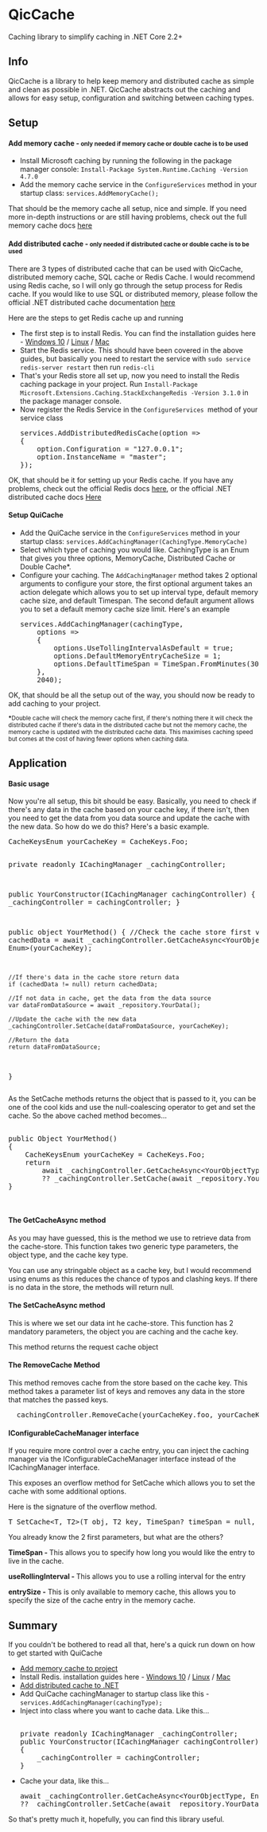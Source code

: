 ﻿<h1>QicCache</h1>
<p>Caching library to simplify caching in .NET Core 2.2+</p>
<h2>Info</h2>
<p>QicCache is a library to help keep memory and distributed cache as simple and clean as possible in .NET. QicCache abstracts out the caching and allows for easy setup, configuration and switching between caching types.</p>
<h2>Setup</h2>
<h4>Add memory cache -<small> only needed if memory cache or double cache is to be used</small></h4>
<ul>
<li>Install Microsoft caching by running the following in the package manager console: <code>Install-Package System.Runtime.Caching -Version 4.7.0</code></li>
<li>Add the memory cache service in the <code>ConfigureServices</code> method in your startup class: <code>services.AddMemoryCache();</code></li>
</ul>
<p>That should be the memory cache all setup, nice and simple. If you need more in-depth instructions or are still having problems, check out the full memory cache docs <a href="https://docs.microsoft.com/en-us/aspnet/core/performance/caching/memory?view=aspnetcore-2.2" target="_blank" rel="noopener"> here </a></p>
<h4>Add distributed cache -<small> only needed if distributed cache or double cache is to be used</small></h4>
<p>There are 3 types of distributed cache that can be used with QicCache, distributed memory cache, SQL cache or Redis Cache. I would recommend using Redis cache, so I will only go through the setup process for Redis cache. If you would like to use SQL or distributed memory, please follow the official .NET distributed cache documentation <a href="https://docs.microsoft.com/en-us/aspnet/core/performance/caching/distributed?view=aspnetcore-2.2" target="_blank" rel="noopener"> here </a></p>
<p>Here are the steps to get Redis cache up and running</p>
<ul>
<li>The first step is to install Redis. You can find the installation guides here -&nbsp;<a href="https://redislabs.com/blog/redis-on-windows-10/" target="_blank" rel="noopener">Windows 10</a> / <a href="https://redis.io/topics/quickstart" target="_blank" rel="noopener"> Linux</a> / <a href="https://medium.com/@petehouston/install-and-config-redis-on-mac-os-x-via-homebrew-eb8df9a4f298" target="_blank" rel="noopener">Mac</a></li>
<li>Start the Redis service. This should have been covered in the above guides, but basically you need to restart the service with <code>sudo service redis-server restart</code> then run <code>redis-cli</code></li>
<li>That's your Redis store all set up, now you need to install the Redis caching package in your project. Run <code>Install-Package Microsoft.Extensions.Caching.StackExchangeRedis -Version 3.1.0</code> in the package manager console.</li>
<li>Now register the Redis Service in the <code>ConfigureServices&nbsp;</code>method of your service class
<pre>
services.AddDistributedRedisCache(option =&gt;
{
	option.Configuration = "127.0.0.1";
	option.InstanceName = "master";
});
</pre>
</li>
</ul>
<p>OK, that should be it for setting up your Redis cache. If you have any problems, check out the official Redis docs <a href="https://redis.io/documentation" target="_blank" rel="noopener">here</a>, or the official .NET distributed cache docs <a href=" &lt;a href=" target="_blank" rel="noopener">Here</a></p>
<h4>Setup QuiCache</h4>
<ul>
<li>Add the QuiCache service in the <code>ConfigureServices</code> method in your startup class: <code>services.AddCachingManager(CachingType.MemoryCache)</code></li>
<li>Select which type of caching you would like. CachingType is an Enum that gives you three options, MemoryCache, Distributed Cache or Double Cache*.</li>
<li>Configure your caching. The <code>AddCachingManager</code> method takes 2 optional arguments to configure your store, the first optional argument takes an action delegate which allows you to set up interval type, default memory cache size, and default Timespan. The second default argument allows you to set a default memory cache size limit. Here's an example
<pre>
services.AddCachingManager(cachingType,
	options =&gt; 
	{
	    options.UseTollingIntervalAsDefault = true;
	    options.DefaultMemoryEntryCacheSize = 1;
	    options.DefaultTimeSpan = TimeSpan.FromMinutes(30);
	},
	2040);
</pre>
</li>
</ul>
<p>OK, that should be all the setup out of the way, you should now be ready to add caching to your project.</p>
<p><small><strong>*</strong>Double cache will check the memory cache first, if there's nothing there it will check the distributed cache if there's data in the distributed cache but not the memory cache, the memory cache is updated with the distributed cache data. This maximises caching speed but comes at the cost of having fewer options when caching data. </small></p>
<h2>Application</h2>
<h4>Basic usage</h4>
<p>Now you're all setup, this bit should be easy. Basically, you need to check if there's any data in the cache based on your cache key, if there isn't, then you need to get the data from you data source and update the cache with the new data. So how do we do this? Here's a basic example.</p>
<pre>
CacheKeysEnum yourCacheKey = CacheKeys.Foo;

private readonly ICachingManager _cachingController;

public YourConstructor(ICachingManager cachingController)
{
		_cachingController = cachingController;
}

public object YourMethod()
{
	//Check the cache store first
	var cachedData =  await _cachingController.GetCacheAsync&lt;YourObjectType, Enum&gt;(yourCacheKey);

	//If there's data in the cache store return data
	if (cachedData != null) return cachedData;

	//If not data in cache, get the data from the data source
	var dataFromDataSource = await _repository.YourData();

	//Update the cache with the new data
	_cachingController.SetCache(dataFromDataSource, yourCacheKey);

	//Return the data
	return dataFromDataSource;
}
</pre>

<p>As the SetCache methods returns the object that is passed to it, you can be one of the cool kids and use the null-coalescing operator to get and set the cache. So the above cached method becomes...</p>
<pre>	
public Object YourMethod()
{
	CacheKeysEnum yourCacheKey = CacheKeys.Foo;
	return 
		await _cachingController.GetCacheAsync&lt;YourObjectType, Enum&gt;(CacheKeysEnum) 
		?? _cachingController.SetCache(await _repository.YourData(),CacheKeysEnum);
}
</pre>

<p>&nbsp;</p>
<h4>The GetCacheAsync method</h4>
<p>As you may have guessed, this is the method we use to retrieve data from the cache-store. This function takes two generic type parameters, the object type, and the cache key type.</p>
<p>You can use any stringable object as a cache key, but I would recommend using enums as this reduces the chance of typos and clashing keys. If there is no data in the store, the methods will return null.</p>
<h4>The SetCacheAsync method</h4>
<p>This is where we set our data int he cache-store. This function has 2 mandatory parameters, the object you are caching and the cache key.</p>
<p>This method returns the request cache object</p>
<h4>The RemoveCache Method</h4>
<p>This method removes cache from the store based on the cache key. This method takes a parameter list of keys and removes any data in the store that matches the passed keys.</p>
<pre> _cachingController.RemoveCache(yourCacheKey.foo, yourCacheKey.bar. "String Key");
</pre>
<h4>IConfigurableCacheManager interface</h4>
<p>If you require more control over a cache entry, you can inject the caching manager via the IConfigurableCacheManager interface instead of the ICachingManager interface.</p>
<p>This exposes an overflow method for SetCache which allows you to set the cache with some additional options.</p>
<p>Here is the signature of the overflow method.</p>
<pre>
T SetCache&lt;T, T2&gt;(T obj, T2 key, TimeSpan? timeSpan = null, bool useRollingInterval = false, int? entrySize = null);
</pre>
<p>You already know the 2 first parameters, but what are the others?</p>
<p><strong>TimeSpan - </strong>This allows you to specify how long you would like the entry to live in the cache.</p>
<p><strong>useRollingInterval - </strong> This allows you to use a rolling interval for the entry</p>
<p><strong>entrySize -</strong> This is only available to memory cache, this allows you to specify the size of the cache entry in the memory cache.</p>


<h2>Summary</h2>
<p>If you couldn't be bothered to read all that, here's a quick run down on how to get started with QuiCache</p>
<ul>
<li><a href="https://docs.microsoft.com/en-us/aspnet/core/performance/caching/memory?view=aspnetcore-2.2" target="_blank" rel="noopener"> Add memory cache to project </a></li>
<li>Install Redis. installation guides here -&nbsp;<a href="https://redislabs.com/blog/redis-on-windows-10/" target="_blank" rel="noopener">Windows 10</a> / <a href="https://redis.io/topics/quickstart" target="_blank" rel="noopener"> Linux</a> / <a href="https://medium.com/@petehouston/install-and-config-redis-on-mac-os-x-via-homebrew-eb8df9a4f298" target="_blank" rel="noopener">Mac</a></li>
<li><a href="https://docs.microsoft.com/en-us/aspnet/core/performance/caching/distributed?view=aspnetcore-2.2" target="_blank" rel="noopener">Add distributed cache to .NET</a></li>
<li>Add QuiCache cachingManager to startup class like this - <code>services.AddCachingManager(cachingType);</code></li>
<li>Inject into class where you want to cache data. Like this...
<pre>	
private readonly ICachingManager _cachingController; 	
public YourConstructor(ICachingManager cachingController)
{
	_cachingController = cachingController;
}
</pre>
</li>
<li>Cache your data, like this...
<pre>
await _cachingController.GetCacheAsync&lt;YourObjectType, Enum&gt;(CacheKeysEnum) 
?? _cachingController.SetCache(await _repository.YourData(),CacheKeysEnum);
</pre>
</li>
</ul>
<p>So that's pretty much it, hopefully, you can find this library useful.</p>
